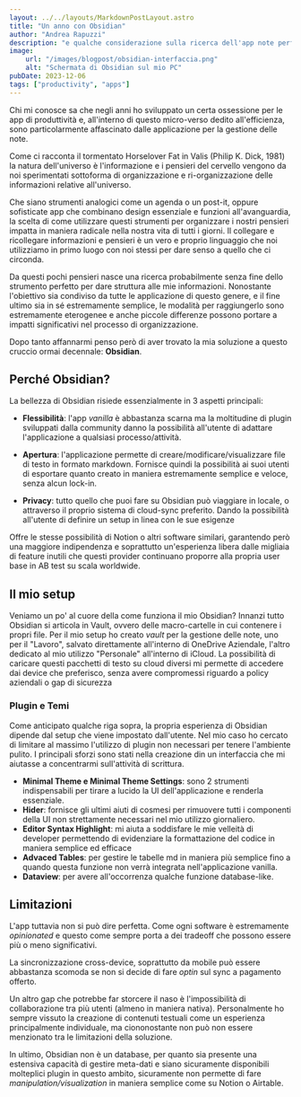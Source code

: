 ```yaml
--- 
layout: ../../layouts/MarkdownPostLayout.astro
title: "Un anno con Obsidian"
author: "Andrea Rapuzzi"
description: "e qualche considerazione sulla ricerca dell'app note perfetta"
image: 
    url: "/images/blogpost/obsidian-interfaccia.png"
    alt: "Schermata di Obsidian sul mio PC"
pubDate: 2023-12-06
tags: ["productivity", "apps"]
---
```


Chi mi conosce sa che negli anni ho sviluppato un certa ossessione per le app di produttività e, all'interno di questo micro-verso dedito all'efficienza, sono particolarmente affascinato dalle applicazione per la gestione delle note.

Come ci racconta il tormentato Horselover Fat in Valis (Philip K. Dick, 1981) la natura dell'universo è l'informazione e i pensieri del cervello vengono da noi sperimentati sottoforma di organizzazione e ri-organizzazione delle informazioni relative all'universo. 

Che siano strumenti analogici come un agenda o un post-it, oppure sofisticate app che combinano design essenziale e funzioni all'avanguardia, la scelta di come utilizzare questi strumenti per organizzare i nostri pensieri impatta in maniera radicale nella nostra vita di tutti i giorni. Il collegare e ricollegare informazioni e pensieri è un vero e proprio linguaggio che noi utilizziamo in primo luogo con noi stessi per dare senso a quello che ci circonda.

Da questi pochi pensieri nasce una ricerca probabilmente senza fine dello strumento perfetto per dare struttura alle mie informazioni. Nonostante l'obiettivo sia condiviso da tutte le applicazione di questo genere, e il fine ultimo sia in sé estremamente semplice, le modalità per raggiungerlo sono estremamente eterogenee e anche piccole differenze possono portare a impatti significativi nel processo di organizzazione.

Dopo tanto affannarmi penso però di aver trovato la mia soluzione a questo cruccio ormai decennale: **Obsidian**.

## Perché Obsidian?

La bellezza di Obsidian risiede essenzialmente in 3 aspetti principali:

- **Flessibilità**: l'app *vanilla* è abbastanza scarna ma la moltitudine di plugin sviluppati dalla community danno la possibilità all'utente di adattare l'applicazione a qualsiasi processo/attività. 
  
- **Apertura**: l'applicazione permette di creare/modificare/visualizzare file di testo in formato markdown. Fornisce quindi la possibilità ai suoi utenti di esportare quanto creato in maniera estremamente semplice e veloce, senza alcun lock-in.
  
- **Privacy**: tutto quello che puoi fare su Obsidian può viaggiare in locale, o attraverso il proprio sistema di cloud-sync preferito. Dando la possibilità all'utente di definire un setup in linea con le sue esigenze

Offre le stesse possibilità di Notion o altri software similari, garantendo però una maggiore indipendenza e soprattutto un'esperienza libera dalle migliaia di feature inutili che questi provider continuano proporre alla propria user base in AB test su scala worldwide.

## Il mio setup
Veniamo un po' al cuore della come funziona il mio Obsidian? Innanzi tutto Obsidian si articola in Vault, ovvero delle macro-cartelle in cui contenere i propri file.
Per il mio setup ho creato *vault* per la gestione delle note, uno per il "Lavoro", salvato direttamente all'interno di OneDrive Aziendale, l'altro dedicato al mio utilizzo "Personale" all'interno di iCloud. La possibilità di caricare questi pacchetti di testo su cloud diversi mi permette di accedere dai device che preferisco, senza avere compromessi riguardo a policy aziendali o gap di sicurezza

### Plugin e Temi
Come anticipato qualche riga sopra, la propria esperienza di Obsidian dipende dal setup che viene impostato dall'utente. Nel mio caso ho cercato di limitare al massimo l'utilizzo di plugin non necessari per tenere l'ambiente pulito. I principali sforzi sono stati nella creazione din un interfaccia che mi aiutasse a concentrarmi sull'attività di scrittura.

- **Minimal Theme e Minimal Theme Settings**: sono 2 strumenti indispensabili per tirare a lucido la UI dell'applicazione e renderla essenziale.
- **Hider**: fornisce gli ultimi aiuti di cosmesi per rimuovere tutti i componenti della UI non strettamente necessari nel mio utilizzo giornaliero.
- **Editor Syntax Highlight**: mi aiuta a soddisfare le mie velleità di developer permettendo di evidenziare la formattazione del codice in maniera semplice ed efficace
- **Advaced Tables**: per gestire le tabelle md in maniera più semplice fino a quando questa funzione non verrà integrata nell'applicazione vanilla.
- **Dataview**: per avere all'occorrenza qualche funzione database-like.


## Limitazioni
L'app tuttavia non si può dire perfetta. Come ogni software è estremamente *opinionated* e questo come sempre porta a dei tradeoff che possono essere più o meno significativi.

La sincronizzazione cross-device, soprattutto da mobile può essere abbastanza scomoda se non si decide di fare *optin* sul sync a pagamento offerto.

Un altro gap che potrebbe far storcere il naso è l'impossibilità di collaborazione tra più utenti (almeno in maniera nativa). Personalmente ho sempre vissuto la creazione di contenuti testuali come un esperienza principalmente individuale, ma ciononostante non può non essere menzionato tra le limitazioni della soluzione.

In ultimo, Obsidian non è un database, per quanto  sia presente una estensiva capacità di gestire meta-dati e siano sicuramente disponibili molteplici plugin in questo ambito, sicuramente non permette di fare *manipulation/visualization* in maniera semplice come su Notion o Airtable.